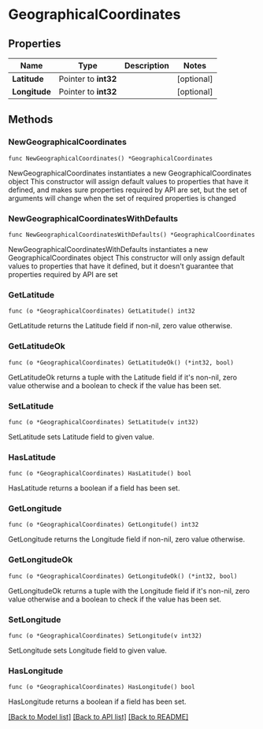 # GeographicalCoordinates

## Properties

Name | Type | Description | Notes
------------ | ------------- | ------------- | -------------
**Latitude** | Pointer to **int32** |  | [optional] 
**Longitude** | Pointer to **int32** |  | [optional] 

## Methods

### NewGeographicalCoordinates

`func NewGeographicalCoordinates() *GeographicalCoordinates`

NewGeographicalCoordinates instantiates a new GeographicalCoordinates object
This constructor will assign default values to properties that have it defined,
and makes sure properties required by API are set, but the set of arguments
will change when the set of required properties is changed

### NewGeographicalCoordinatesWithDefaults

`func NewGeographicalCoordinatesWithDefaults() *GeographicalCoordinates`

NewGeographicalCoordinatesWithDefaults instantiates a new GeographicalCoordinates object
This constructor will only assign default values to properties that have it defined,
but it doesn't guarantee that properties required by API are set

### GetLatitude

`func (o *GeographicalCoordinates) GetLatitude() int32`

GetLatitude returns the Latitude field if non-nil, zero value otherwise.

### GetLatitudeOk

`func (o *GeographicalCoordinates) GetLatitudeOk() (*int32, bool)`

GetLatitudeOk returns a tuple with the Latitude field if it's non-nil, zero value otherwise
and a boolean to check if the value has been set.

### SetLatitude

`func (o *GeographicalCoordinates) SetLatitude(v int32)`

SetLatitude sets Latitude field to given value.

### HasLatitude

`func (o *GeographicalCoordinates) HasLatitude() bool`

HasLatitude returns a boolean if a field has been set.

### GetLongitude

`func (o *GeographicalCoordinates) GetLongitude() int32`

GetLongitude returns the Longitude field if non-nil, zero value otherwise.

### GetLongitudeOk

`func (o *GeographicalCoordinates) GetLongitudeOk() (*int32, bool)`

GetLongitudeOk returns a tuple with the Longitude field if it's non-nil, zero value otherwise
and a boolean to check if the value has been set.

### SetLongitude

`func (o *GeographicalCoordinates) SetLongitude(v int32)`

SetLongitude sets Longitude field to given value.

### HasLongitude

`func (o *GeographicalCoordinates) HasLongitude() bool`

HasLongitude returns a boolean if a field has been set.


[[Back to Model list]](../README.md#documentation-for-models) [[Back to API list]](../README.md#documentation-for-api-endpoints) [[Back to README]](../README.md)


